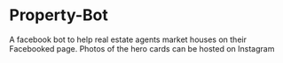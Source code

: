 # Property-Bot
A facebook bot to help real estate agents market houses on their Facebooked page. Photos of the hero cards can be hosted on Instagram
